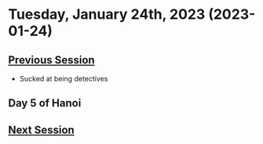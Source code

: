 # Tuesday, January 24th, 2023 (2023-01-24)

## [Previous Session](./2023-01-17.md)

- Sucked at being detectives

## Day 5 of Hanoi

## [Next Session](./2022-XX-XX.md)
